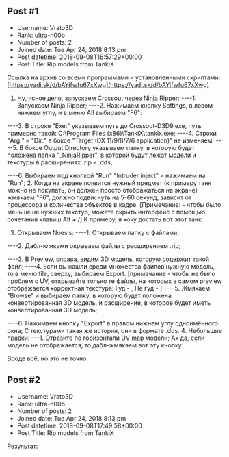 ## Post #1
- Username: Vrato3D
- Rank: ultra-n00b
- Number of posts: 2
- Joined date: Tue Apr 24, 2018 8:13 pm
- Post datetime: 2018-09-08T16:57:29+00:00
- Post Title: Rip models from TankiX

Ссылка на архив со всеми программами и установленными скриптами:
[https://yadi.sk/d/bAYifwfu67xXwg](https://yadi.sk/d/bAYifwfu67xXwg)
1. Ну, ясное дело, запускаем Crossout через Ninja Ripper:
----1. Запускаем Ninja Ripper;
----2. Нажимаем кнопку Settings, в левом нижнем углу, и в меню All выбираем "F6":

----3. В строке "Exe:" указываем путь до Crossout-D3D9.exe, путь примерно такой: C:\Program Files (x86)\TankiX\tankix.exe;
----4. Строки "Arg:" и "Dir:" в боксе "Target (DX 11/9/8/7/6 application)" не изменяем;
----5. В боксе Output Directory указываем папку, в которую будет положена папка "_NinjaRipper", в которой будут лежат модели и текстуры в расширениях .rip и .dds;

----6. Выбираем под кнопкой "Run" "Intruder inject" и нажимаем на "Run";
2. Когда на экране появится нужный предмет (к примеру танк можно не покупать, он должен просто отображаться на экране) жмякаем "F6", должно подвиснуть на 5-60 секунд, зависит от процессора и количества объектов в кадре.
[Примечание: - чтобы было меньше не нужных текстур, можете скрыть интерфейс с помощью сочетания клавиш Alt + /]
К примеру, я хочу достать вот этот танк:

3. Открываем Noesis:
----1. Открываем папку с файлами;

----2. Дабл-кликами окрываем файлы с расширением .rip;

----3. В Preview, cправа, видим 3D модель, которую содержит такой файл;
----4. Если вы нашли среди множества файлов нужную модель, то в меню file, сверху, выбираем Export.
[примечание - чтобы не было проблем с UV, открывайте только те файлы, на которых в самом preview отображается корректная текстура:
Гуд - , Не гуд - ]
----5. Жмякаем "Browse" и выбираем папку, в которую будет положена конвертированная 3D модель, и расширение, в которое будет иметь конвертированная 3D модель;

----6. Нажимаем кнопку "Export" в правом нижнем углу одноимённого окна;
С текстурами такая же история, они в формате .dds.
4. Небольшие правки:
---1. Отразите по горизонтали UV map модели;
Ах да, если модель не отображается, то дабл-жмякаем вот эту кнопку:

Вроде всё, но это не точно.
## Post #2
- Username: Vrato3D
- Rank: ultra-n00b
- Number of posts: 2
- Joined date: Tue Apr 24, 2018 8:13 pm
- Post datetime: 2018-09-08T17:49:58+00:00
- Post Title: Rip models from TankiX

Результат:
